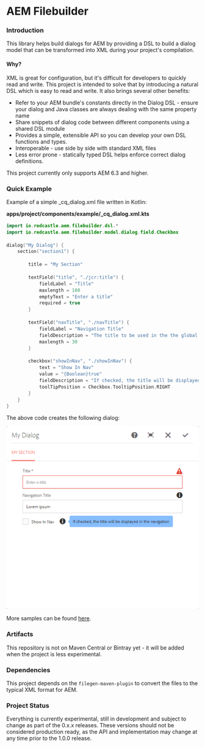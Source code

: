 # AEM Filebuilder

### Introduction
This library helps build dialogs for AEM by providing a DSL to build a dialog model that can be transformed into XML 
during your project's compilation.


#### Why?

XML is great for configuration, but it's difficult for developers to quickly read and write. This project is intended 
to solve that by introducing a natural DSL which is easy to read and write. It also brings several other benefits:

* Refer to your AEM bundle's constants directly in the Dialog DSL - ensure your dialog and Java classes are always 
  dealing with the same property name
* Share snippets of dialog code between different components using a shared DSL module
* Provides a simple, extensible API so you can develop your own DSL functions and types.
* Interoperable - use side by side with standard XML files
* Less error prone - statically typed DSL helps enforce correct dialog definitions.

This project currently only supports AEM 6.3 and higher.

### Quick Example
Example of a simple _cq_dialog.xml file written in Kotlin:

**apps/project/components/example/_cq_dialog.xml.kts**
```kotlin
import io.redcastle.aem.filebuilder.dsl.*
import io.redcastle.aem.filebuilder.model.dialog.field.Checkbox

dialog("My Dialog") {
    section("section1") {

        title = "My Section"

        textField("title", "./jcr:title") {
            fieldLabel = "Title"
            maxlength = 100
            emptyText = "Enter a title"
            required = true
        }

        textField("navTitle", "./navTitle") {
            fieldLabel = "Navigation Title"
            fieldDescription = "The title to be used in the the global nav when referring to this content"
            maxlength = 30
        }

        checkbox("showInNav", "./showInNav") {
            text = "Show In Nav"
            value = "{Boolean}true"
            fieldDescription = "If checked, the title will be displayed in the navigation"
            toolTipPosition = Checkbox.TooltipPosition.RIGHT
        }
    }
}

```

The above code creates the following dialog:

![image of dialog](docs/readme-dialog-example.png)

More samples can be found [here](samples/ui.apps/src/main/content/jcr_root/apps/aem-filebuilder/components).

### Artifacts

This repository is not on Maven Central or Bintray yet - it will be added when the project is less experimental.

### Dependencies

This project depends on the `filegen-maven-plugin` to convert the files to the typical XML format for AEM.

### Project Status

Everything is currently experimental, still in development and subject to change as part of the 0.x.x releases. 
These versions should not be considered production ready, as the API and implementation may change at any time 
prior to the 1.0.0 release.
